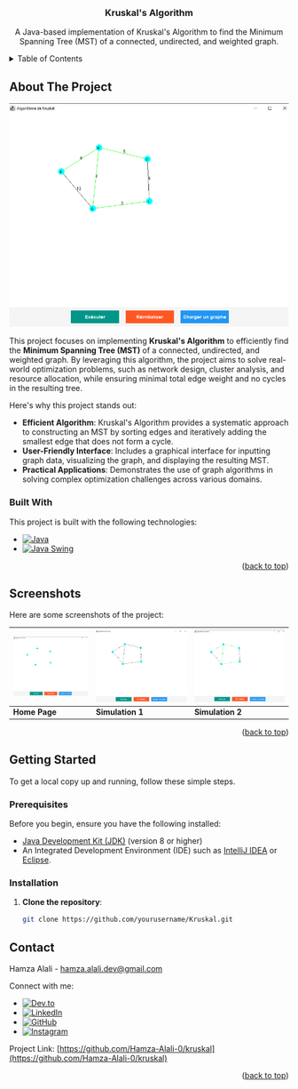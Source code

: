 <a id="readme-top"></a>

<!-- PROJECT LOGO -->
<br />
<div align="center">


  <h3 align="center">Kruskal's Algorithm</h3>

  <p align="center">
    A Java-based implementation of Kruskal's Algorithm to find the Minimum Spanning Tree (MST) of a connected, undirected, and weighted graph.
  </p>
</div>

<!-- TABLE OF CONTENTS -->
<details>
  <summary>Table of Contents</summary>
  <ol>
    <li>
      <a href="#about-the-project">About The Project</a>
      <ul>
        <li><a href="#built-with">Built With</a></li>
      </ul>
    </li>
    <li><a href="#screenshots">Screenshots</a></li>
    <li>
      <a href="#getting-started">Getting Started</a>
      <ul>
        <li><a href="#prerequisites">Prerequisites</a></li>
        <li><a href="#installation">Installation</a></li>
      </ul>
    </li>
    <li><a href="#contact">Contact</a></li>
  </ol>
</details>

<!-- ABOUT THE PROJECT -->
## About The Project

<a href="https://github.com/yourusername/Kruskal">
    <img src="Assets/example3.png" alt="Home Page" width="600">
</a>

This project focuses on implementing **Kruskal's Algorithm** to efficiently find the **Minimum Spanning Tree (MST)** of a connected, undirected, and weighted graph. By leveraging this algorithm, the project aims to solve real-world optimization problems, such as network design, cluster analysis, and resource allocation, while ensuring minimal total edge weight and no cycles in the resulting tree.

Here's why this project stands out:
- **Efficient Algorithm**: Kruskal's Algorithm provides a systematic approach to constructing an MST by sorting edges and iteratively adding the smallest edge that does not form a cycle.
- **User-Friendly Interface**: Includes a graphical interface for inputting graph data, visualizing the graph, and displaying the resulting MST.
- **Practical Applications**: Demonstrates the use of graph algorithms in solving complex optimization challenges across various domains.

### Built With

This project is built with the following technologies:

* [![Java][Java.com]][Java-url]
* [![Java Swing][Java-Swing.com]][Java-Swing-url]

<!-- Reference-style links for images -->
[Java.com]: https://img.shields.io/badge/Java-ED8B00?style=for-the-badge&logo=openjdk&logoColor=white
[Java-url]: https://www.java.com/
[Java-Swing.com]: https://img.shields.io/badge/Java_Swing-ED8B00?style=for-the-badge&logo=java&logoColor=white
[Java-Swing-url]: https://docs.oracle.com/javase/tutorial/uiswing/

<p align="right">(<a href="#readme-top">back to top</a>)</p>

<!-- SCREENSHOTS -->
## Screenshots

Here are some screenshots of the project:

| ![Home Page][home-screenshot] | ![Simulation 1][example1-screenshot] | ![Simulation 2][example2-screenshot] |
|-------------------------------|--------------------------------------|--------------------------------------|
| **Home Page**                 | **Simulation 1**                    | **Simulation 2**                    |

<!-- Reference-style links for images -->
[home-screenshot]: Assets/example1.png
[example1-screenshot]: Assets/example2.png
[example2-screenshot]: Assets/example3.png

<p align="right">(<a href="#readme-top">back to top</a>)</p>

<!-- GETTING STARTED -->
## Getting Started

To get a local copy up and running, follow these simple steps.

### Prerequisites

Before you begin, ensure you have the following installed:
- [Java Development Kit (JDK)](https://www.oracle.com/java/technologies/javase-downloads.html) (version 8 or higher)
- An Integrated Development Environment (IDE) such as [IntelliJ IDEA](https://www.jetbrains.com/idea/) or [Eclipse](https://www.eclipse.org/downloads/).

### Installation

1. **Clone the repository**:
   ```sh
   git clone https://github.com/yourusername/Kruskal.git

   
<a id="contact"></a>
## Contact

Hamza Alali - [hamza.alali.dev@gmail.com](mailto:hamza.alali.dev@gmail.com)


Connect with me:
- <a href="https://dev.to/@hamzaalali0" target="_blank"><img src="https://img.shields.io/badge/dev.to-0A0A0A?style=for-the-badge&logo=dev.to&logoColor=white" alt="Dev.to"></a>
- <a href="https://www.linkedin.com/in/hamza--alali" target="_blank"><img src="https://img.shields.io/badge/LinkedIn-0077B5?style=for-the-badge&logo=linkedin&logoColor=white" alt="LinkedIn"></a>
- <a href="https://github.com/hamza-alali-0" target="_blank"><img src="https://img.shields.io/badge/GitHub-100000?style=for-the-badge&logo=github&logoColor=white" alt="GitHub"></a>
- <a href="https://www.instagram.com/alalihamza.0/" target="_blank"><img src="https://img.shields.io/badge/Instagram-E4405F?style=for-the-badge&logo=instagram&logoColor=white" alt="Instagram"></a>

Project Link: [https://github.com/Hamza-Alali-0/kruskal](https://github.com/Hamza-Alali-0/kruskal)

<p align="right">(<a href="#readme-top">back to top</a>)</p>
   
